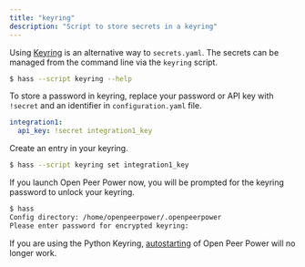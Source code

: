 ```yaml
---
title: "keyring"
description: "Script to store secrets in a keyring"
---
```


Using [Keyring](https://github.com/jaraco/keyring) is an alternative way to `secrets.yaml`. The secrets can be managed from the command line via the `keyring` script.

```bash
$ hass --script keyring --help
```

To store a password in keyring, replace your password or API key with `!secret` and an identifier in `configuration.yaml` file.

```yaml
integration1:
  api_key: !secret integration1_key
```

Create an entry in your keyring.

```bash
$ hass --script keyring set integration1_key
```

If you launch Open Peer Power now, you will be prompted for the keyring password to unlock your keyring.

```bash
$ hass
Config directory: /home/openpeerpower/.openpeerpower
Please enter password for encrypted keyring:
```

<div class='note warning'>

  If you are using the Python Keyring, [autostarting](/getting-started/autostart/) of Open Peer Power will no longer work.

</div>
